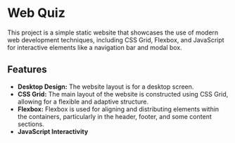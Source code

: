 # Web Quiz

This project is a simple static website that showcases the use of modern web development techniques, including CSS Grid, Flexbox, and JavaScript for interactive elements like a navigation bar and modal box.

## Features

- **Desktop Design:** The website layout is for a desktop screen.
- **CSS Grid:** The main layout of the website is constructed using CSS Grid, allowing for a flexible and adaptive structure.
- **Flexbox:** Flexbox is used for aligning and distributing elements within the containers, particularly in the header, footer, and some content sections.
- **JavaScript Interactivity** 


